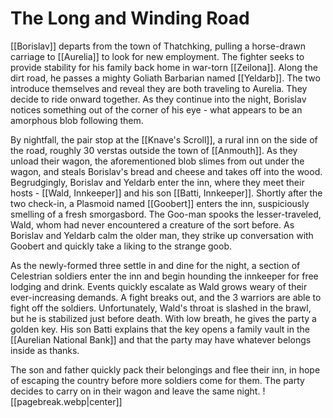 # The Long and Winding Road
[[Borislav]] departs from the town of Thatchking, pulling a horse-drawn carriage to [[Aurelia]] to look for new employment. The fighter seeks to provide stability for his family back home in war-torn [[Zeilona]].  Along the dirt road, he passes a mighty Goliath Barbarian named [[Yeldarb]]. The two introduce themselves and reveal they are both traveling to Aurelia. They decide to ride onward together. As they continue into the night, Borislav notices something out of the corner of his eye - what appears to be an amorphous blob following them.

By nightfall, the pair stop at the [[Knave's Scroll]], a rural inn on the side of the road, roughly 30 verstas outside the town of [[Anmouth]]. As they unload their wagon, the aforementioned blob slimes from out under the wagon, and steals Borislav's bread and cheese and takes off into the wood. Begrudgingly, Borislav and Yeldarb enter the inn, where they meet their hosts - [[Wald, Innkeeper]] and his son [[Batti, Innkeeper]]. Shortly after the two check-in, a Plasmoid named [[Goobert]] enters the inn, suspiciously smelling of a fresh smorgasbord. The Goo-man spooks the lesser-traveled, Wald, whom had never encountered a creature of the sort before. As Borislav and Yeldarb calm the older man, they strike up conversation with Goobert and quickly take a liking to the strange goob.

As the newly-formed three settle in and dine for the night, a section of Celestrian soldiers enter the inn and begin hounding the innkeeper for free lodging and drink. Events quickly escalate as Wald grows weary of their ever-increasing demands. A fight breaks out, and the 3 warriors are able to fight off the soldiers. Unfortunately, Wald's throat is slashed in the brawl, but he is stabilized just before death. With low breath, he gives the party a golden key. His son Batti explains that the key opens a family vault in the [[Aurelian National Bank]] and that the party may have whatever belongs inside as thanks.

The son and father quickly pack their belongings and flee their inn, in hope of escaping the country before more soldiers come for them. The party decides to carry on in their wagon and leave the same night.
![[pagebreak.webp|center]]
